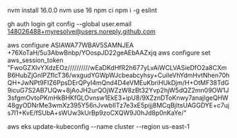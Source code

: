 nvm install 16.0.0
nvm use 16
npm ci
npm i -g eslint

gh auth login
git config --global user.email 148026488+myresolve@users.noreply.github.com

aws configure
ASIAWA77WBAV5SAMNJEA
+76XoTaH/5u3AbwBnbp/YOospJD22geAEbAAZxjq
aws configure set aws_session_token "FwoGZXIvYXdzEOz//////////wEaDKdHfR2h677yLvAiWCLVASieDfO2a8CXmB6HubZjGnIPZfIcT36/wxgudYGWpWJcbeabcyhsy+CuiIeVhYdmHvtNhen70hQH+JwNPt9FIZ6PpsDErQPyI4mQnd4D4eVMEuKbriHUkDjm/H+OtMF38TdG9icuG7S2AB7UQw+8jAoJH2urQOjWZzW8zBt32Yvp2hjW5dQZ2mn09OW1J3sfgmOvtoPKmHkBHKfGLOvnsw1EkE3+ipU8/9XZznDToKnwy7anajIgeQHW48gyODNrMe3wmXz395Y56nJvwbIITz7e3xE5pijj8MCqBjItsUAGGDYE+c7ujs7l1+KvE/fSUbA+sWUw3kUrBp9zoCXQW9J0hJd8p0nKaYe/"

aws eks update-kubeconfig --name cluster --region us-east-1